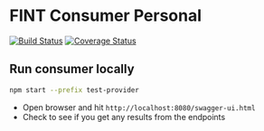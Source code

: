 # FINT Consumer Personal

[![Build Status](https://travis-ci.org/FINTprosjektet/fint-consumer-personal.svg?branch=master)](https://travis-ci.org/FINTprosjektet/fint-consumer-personal) 
[![Coverage Status](https://coveralls.io/repos/github/FINTprosjektet/fint-consumer-personal/badge.svg?branch=master)](https://coveralls.io/github/FINTprosjektet/fint-consumer-personal?branch=master)


## Run consumer locally

```bash
npm start --prefix test-provider
```

* Open browser and hit `http://localhost:8080/swagger-ui.html`
* Check to see if you get any results from the endpoints